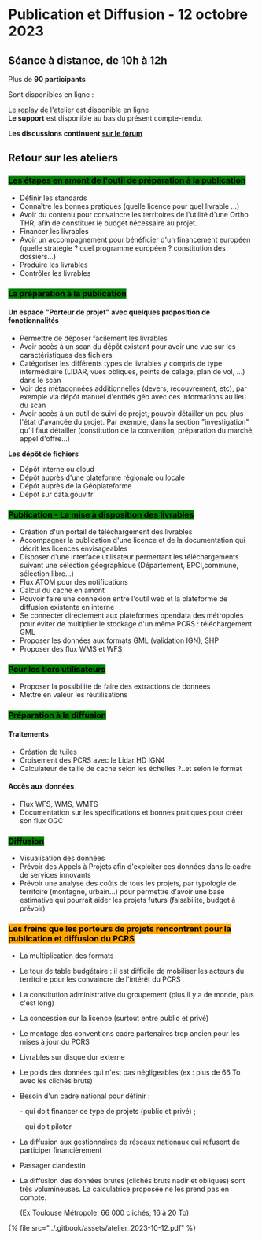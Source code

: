 # Publication et Diffusion - 12 octobre 2023

## **Séance à distance, de 10h à 12h**

Plus de **90 participants**

Sont disponibles en ligne : &#x20;

[Le replay de l'atelier](https://nextcloud.datactivist.coop/s/m2HP5QGxAETdeE3) est disponible en ligne\
**Le support** est disponible au bas du présent compte-rendu.

**Les discussions continuent** [**sur le forum**](https://forum.pcrs.beta.gouv.fr/)

## **Retour sur les ateliers**

### <mark style="background-color:green;">**Les étapes en amont de l'outil de préparation à la publication**</mark>

* Définir les standards
* Connaître les bonnes pratiques (quelle licence pour quel livrable ...)
* Avoir du contenu pour convaincre les territoires de l'utilité d'une Ortho THR, afin de constituer le budget nécessaire au projet.
* Financer les livrables
* Avoir un accompagnement pour bénéficier d'un financement européen (quelle stratégie ? quel programme européen ? constitution des dossiers...)
* Produire les livrables
* Contrôler les livrables

### <mark style="background-color:green;">**La préparation à la publication**</mark>

#### Un espace "Porteur de projet" avec quelques proposition de fonctionnalités

* Permettre de déposer facilement les livrables
* Avoir accès à un scan du dépôt existant pour avoir une vue sur les caractéristiques des fichiers
* Catégoriser les différents types de livrables y compris de type intermédiaire  (LIDAR, vues obliques, points de calage, plan de vol, ...) dans le scan
* Voir des métadonnées additionnelles (devers, recouvrement, etc), par exemple via dépôt manuel d'entités géo avec ces informations au lieu du scan
* Avoir accès à un outil de suivi de projet, pouvoir détailler un peu plus l'état d'avancée du projet. Par exemple, dans la section "investigation" qu'il faut détailler (constitution de la convention, préparation du marché, appel d'offre...)

**Les dépôt de fichiers**

* Dépôt interne ou cloud
* Dépôt auprès d'une plateforme régionale ou locale
* Dépôt auprès de la Géoplateforme
* Dépôt sur data.gouv.fr

### <mark style="background-color:green;">**Publication - La mise à disposition des livrables**</mark>

* Création d'un portail de téléchargement des livrables
* Accompagner la publication d'une licence et de la documentation qui décrit les licences envisageables
* Disposer d'une interface utilisateur permettant les téléchargements suivant une sélection géographique (Département, EPCI,commune, sélection libre...)
* Flux ATOM pour des notifications
* Calcul du cache en amont
* Pouvoir faire une connexion entre l'outil web et la plateforme de diffusion existante en interne
* Se connecter directement aux plateformes opendata des métropoles pour éviter de multiplier le stockage d'un même PCRS : téléchargement GML
* Proposer les données aux formats GML (validation IGN), SHP
* Proposer des flux WMS et WFS

### <mark style="background-color:green;">Pour les tiers utilisateurs</mark>

* Proposer la possibilité de faire des extractions de données
* Mettre en valeur les réutilisations

### <mark style="background-color:green;">Préparation à la diffusion</mark>

#### Traitements

* Création de tuiles
* Croisement des PCRS avec le Lidar HD IGN4
* Calculateur de taille de cache selon les échelles ?..et selon le format

#### Accès aux données

* Flux WFS, WMS, WMTS
* Documentation sur les spécifications et bonnes pratiques pour créer son flux OGC

### <mark style="background-color:green;">Diffusion</mark>

* Visualisation des données
* Prévoir des Appels à Projets afin d'exploiter ces données dans le cadre de services innovants
* Prévoir une analyse des coûts de tous les projets, par typologie de territoire (montagne, urbain...) pour permettre d'avoir une base estimative qui pourrait aider les projets futurs (faisabilité, budget à prévoir)

### <mark style="background-color:orange;">Les freins que les porteurs de projets rencontrent pour la publication et diffusion du PCRS</mark>

* La multiplication des formats
* Le tour de table budgétaire : il est difficile de mobiliser les acteurs du territoire pour les convaincre de l'intérêt du PCRS
* La constitution administrative du groupement (plus il y a de monde, plus c'est long)
* La concession sur la licence (surtout entre public et privé)
* Le montage des conventions cadre partenaires trop ancien pour les mises à jour du PCRS
* Livrables sur disque dur externe
* Le poids des données qui n'est pas négligeables (ex : plus de 66 To avec les clichés bruts)
*   Besoin d'un cadre national pour définir :

    \- qui doit financer ce type de projets (public et privé) ;

    \- qui doit piloter
* La diffusion aux gestionnaires de réseaux nationaux qui refusent de participer financièrement
* Passager clandestin
*   La diffusion des données brutes (clichés bruts nadir et obliques) sont très volumineuses. La calculatrice proposée ne les prend pas en compte.

    (Ex Toulouse Métropole, 66 000 clichés, 16 à 20 To)

{% file src="../.gitbook/assets/atelier_2023-10-12.pdf" %}
